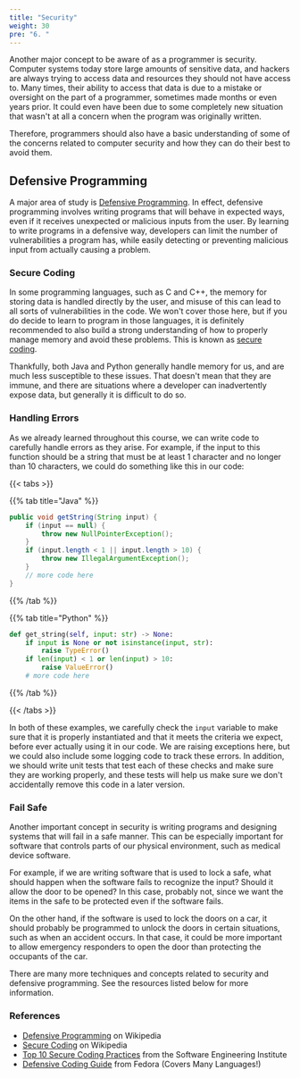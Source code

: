 ```yaml
---
title: "Security"
weight: 30
pre: "6. "
---
```


Another major concept to be aware of as a programmer is security. Computer systems today store large amounts of sensitive data, and hackers are always trying to access data and resources they should not have access to. Many times, their ability to access that data is due to a mistake or oversight on the part of a programmer, sometimes made months or even years prior. It could even have been due to some completely new situation that wasn't at all a concern when the program was originally written.

Therefore, programmers should also have a basic understanding of some of the concerns related to computer security and how they can do their best to avoid them.

## Defensive Programming

A major area of study is [Defensive Programming](https://en.wikipedia.org/wiki/Defensive_programming). In effect, defensive programming involves writing programs that will behave in expected ways, even if it receives unexpected or malicious inputs from the user. By learning to write programs in a defensive way, developers can limit the number of vulnerabilities a program has, while easily detecting or preventing malicious input from actually causing a problem.

### Secure Coding

In some programming languages, such as C and C++, the memory for storing data is handled directly by the user, and misuse of this can lead to all sorts of vulnerabilities in the code. We won't cover those here, but if you do decide to learn to program in those languages, it is definitely recommended to also build a strong understanding of how to properly manage memory and avoid these problems. This is known as [secure coding](https://en.wikipedia.org/wiki/Secure_coding).

Thankfully, both Java and Python generally handle memory for us, and are much less susceptible to these issues. That doesn't mean that they are immune, and there are situations where a developer can inadvertently expose data, but generally it is difficult to do so.

### Handling Errors

As we already learned throughout this course, we can write code to carefully handle errors as they arise. For example, if the input to this function should be a string that must be at least 1 character and no longer than 10 characters, we could do something like this in our code:

{{< tabs >}}

{{% tab title="Java" %}}

```java
public void getString(String input) {
    if (input == null) {
        throw new NullPointerException();
    }
    if (input.length < 1 || input.length > 10) {
        throw new IllegalArgumentException();
    }
    // more code here
}
```

{{% /tab %}}

{{% tab title="Python" %}}

```python
def get_string(self, input: str) -> None:
    if input is None or not isinstance(input, str):
        raise TypeError()
    if len(input) < 1 or len(input) > 10:
        raise ValueError()
    # more code here
```

{{% /tab %}}

{{< /tabs >}}

In both of these examples, we carefully check the `input` variable to make sure that it is properly instantiated and that it meets the criteria we expect, before ever actually using it in our code. We are raising exceptions here, but we could also include some logging code to track these errors. In addition, we should write unit tests that test each of these checks and make sure they are working properly, and these tests will help us make sure we don't accidentally remove this code in a later version.

### Fail Safe

Another important concept in security is writing programs and designing systems that will fail in a safe manner. This can be especially important for software that controls parts of our physical environment, such as medical device software.

For example, if we are writing software that is used to lock a safe, what should happen when the software fails to recognize the input? Should it allow the door to be opened? In this case, probably not, since we want the items in the safe to be protected even if the software fails.

On the other hand, if the software is used to lock the doors on a car, it should probably be programmed to unlock the doors in certain situations, such as when an accident occurs. In that case, it could be more important to allow emergency responders to open the door than protecting the occupants of the car. 

There are many more techniques and concepts related to security and defensive programming. See the resources listed below for more information.

### References

* [Defensive Programming](https://en.wikipedia.org/wiki/Defensive_programming) on Wikipedia
* [Secure Coding](https://en.wikipedia.org/wiki/Secure_coding) on Wikipedia
* [Top 10 Secure Coding Practices](https://wiki.sei.cmu.edu/confluence/display/seccode/Top+10+Secure+Coding+Practices) from the Software Engineering Institute
* [Defensive Coding Guide](http://redhat-crypto.gitlab.io/defensive-coding-guide/) from Fedora (Covers Many Languages!)
